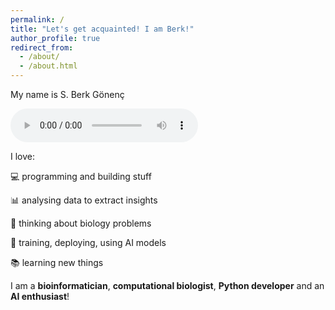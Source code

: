 ```yaml
---
permalink: /
title: "Let's get acquainted! I am Berk!"
author_profile: true
redirect_from: 
  - /about/
  - /about.html
---
```


My name is S. Berk Gönenç

<audio controls src="/media/PTT-20240808-WA0001.opus"></audio>


I love:

&#128187;  programming and building stuff

&#128202;  analysing data to extract insights

&#129516;  thinking about biology problems

&#129518;  training, deploying, using AI models

&#128218;  learning new things

I am a **bioinformatician**, **computational biologist**, **Python developer** and an **AI enthusiast**!